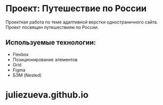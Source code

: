 # Проект: Путешествие по России

Проектная работа по теме адаптивной верстки одностраничного сайта. Проект посвящен путешествиям по России.

## Используемые технологии:
* Flexbox
* Позиционирование элементов
* Grid
* Figma
* БЭМ (Nested)

# juliezueva.github.io
